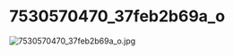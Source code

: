 # 7530570470_37feb2b69a_o

![7530570470_37feb2b69a_o.jpg](7530570470_37feb2b69a_o%2027c793272b854abb95082e85c52dff80/7530570470_37feb2b69a_o.jpg)